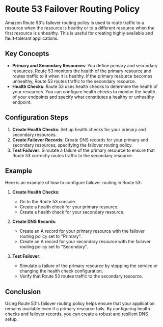 # Route 53 Failover Routing Policy

Amazon Route 53's failover routing policy is used to route traffic to a resource when the resource is healthy or to a different resource when the first resource is unhealthy. This is useful for creating highly available and fault-tolerant applications.

## Key Concepts

- **Primary and Secondary Resources**: You define primary and secondary resources. Route 53 monitors the health of the primary resource and routes traffic to it when it is healthy. If the primary resource becomes unhealthy, Route 53 routes traffic to the secondary resource.
- **Health Checks**: Route 53 uses health checks to determine the health of your resources. You can configure health checks to monitor the health of your endpoints and specify what constitutes a healthy or unhealthy endpoint.

## Configuration Steps

1. **Create Health Checks**: Set up health checks for your primary and secondary resources.
2. **Create Failover Records**: Create DNS records for your primary and secondary resources, specifying the failover routing policy.
3. **Test Failover**: Simulate a failure of the primary resource to ensure that Route 53 correctly routes traffic to the secondary resource.

## Example

Here is an example of how to configure failover routing in Route 53:

1. **Create Health Checks**:
    - Go to the Route 53 console.
    - Create a health check for your primary resource.
    - Create a health check for your secondary resource.

2. **Create DNS Records**:
    - Create an A record for your primary resource with the failover routing policy set to "Primary".
    - Create an A record for your secondary resource with the failover routing policy set to "Secondary".

3. **Test Failover**:
    - Simulate a failure of the primary resource by stopping the service or changing the health check configuration.
    - Verify that Route 53 routes traffic to the secondary resource.

## Conclusion

Using Route 53's failover routing policy helps ensure that your application remains available even if a primary resource fails. By configuring health checks and failover records, you can create a robust and resilient DNS setup.
